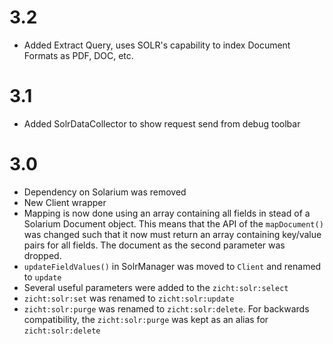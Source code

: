 # 3.2 #
* Added Extract Query, uses SOLR's capability to index Document Formats as PDF, DOC, etc.

# 3.1 #
* Added SolrDataCollector to show request send from debug toolbar

# 3.0 #

* Dependency on Solarium was removed
* New Client wrapper 
* Mapping is now done using an array containing all fields in stead of a Solarium Document object. This means that the API of the `mapDocument()` was changed such that it now must return an array containing key/value pairs for all fields. The document as the second parameter was dropped.
* `updateFieldValues()` in SolrManager was moved to `Client` and renamed to `update` 
* Several useful parameters were added to the `zicht:solr:select` 
* `zicht:solr:set` was renamed to `zicht:solr:update`
* `zicht:solr:purge` was renamed to `zicht:solr:delete`. For backwards compatibility, the `zicht:solr:purge` was kept as an alias for `zicht:solr:delete`

